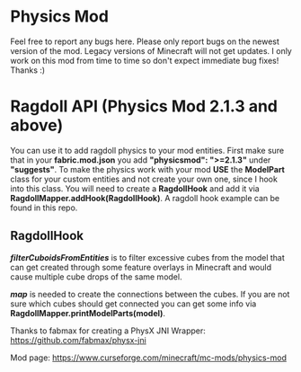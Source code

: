 # Physics Mod
Feel free to report any bugs here. Please only report bugs on the newest version of the mod. Legacy versions of Minecraft will not get updates. I only work on this mod from time to time so don't expect immediate bug fixes! Thanks :)

# Ragdoll API (Physics Mod 2.1.3 and above)
You can use it to add ragdoll physics to your mod entities. First make sure that in your __fabric.mod.json__ you add __"physicsmod": ">=2.1.3"__ under __"suggests"__. To make the physics work with your mod __USE__ the __ModelPart__ class for your custom entities and not create your own one, since I hook into this class.
You will need to create a __RagdollHook__ and add it via __RagdollMapper.addHook(RagdollHook)__. A ragdoll hook example can be found in this repo. 

## RagdollHook
***filterCuboidsFromEntities*** is to filter excessive cubes from the model that can get created through some feature overlays in Minecraft and would cause multiple cube drops of the same model.

***map*** is needed to create the connections between the cubes. If you are not sure which cubes should get connected you can get some info via __RagdollMapper.printModelParts(model)__.

Thanks to fabmax for creating a PhysX JNI Wrapper: https://github.com/fabmax/physx-jni

Mod page: https://www.curseforge.com/minecraft/mc-mods/physics-mod
